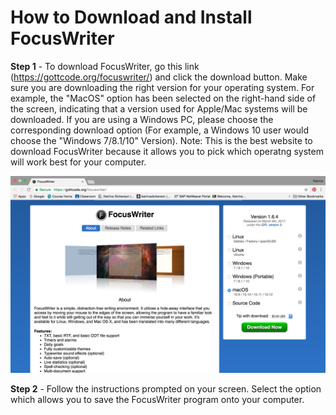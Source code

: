 # How to Download and Install FocusWriter
**Step 1** - To download FocusWriter, go this link (https://gottcode.org/focuswriter/) and click the download button. Make sure you are downloading the right version for your operating system. For example, the "MacOS" option has been selected on the right-hand side of the screen, indicating that a version used for Apple/Mac systems will be downloaded. If you are using a Windows PC, please choose the corresponding download option (For example, a Windows 10 user would choose the "Windows 7/8.1/10" Version). Note: This is the best website to download FocusWriter because it allows you to pick which operatng system will work best for your computer.


![picture1.1](https://github.com/umwrit350sp17/Team1/blob/master/Team_Docs/Draft%201/Assets/Screenshot%202017-04-02%2013.17.45.png)


**Step 2** - Follow the instructions prompted on your screen. Select the option which allows you to save the FocusWriter program onto your computer. 
